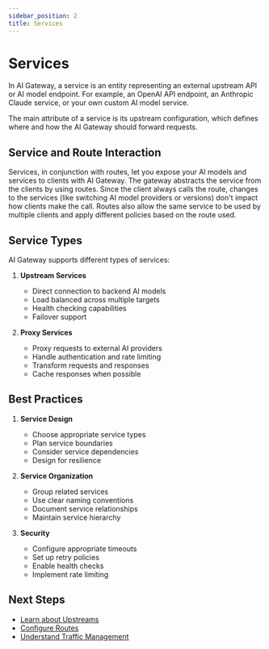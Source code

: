 ```yaml
---
sidebar_position: 2
title: Services
---
```


# Services

In AI Gateway, a service is an entity representing an external upstream API or AI model endpoint. For example, an OpenAI API endpoint, an Anthropic Claude service, or your own custom AI model service.

The main attribute of a service is its upstream configuration, which defines where and how the AI Gateway should forward requests.

## Service and Route Interaction

Services, in conjunction with routes, let you expose your AI models and services to clients with AI Gateway. The gateway abstracts the service from the clients by using routes. Since the client always calls the route, changes to the services (like switching AI model providers or versions) don't impact how clients make the call. Routes also allow the same service to be used by multiple clients and apply different policies based on the route used.

## Service Types

AI Gateway supports different types of services:

1. **Upstream Services**
   - Direct connection to backend AI models
   - Load balanced across multiple targets
   - Health checking capabilities
   - Failover support

2. **Proxy Services**
   - Proxy requests to external AI providers
   - Handle authentication and rate limiting
   - Transform requests and responses
   - Cache responses when possible

## Best Practices

1. **Service Design**
   - Choose appropriate service types
   - Plan service boundaries
   - Consider service dependencies
   - Design for resilience

2. **Service Organization**
   - Group related services
   - Use clear naming conventions
   - Document service relationships
   - Maintain service hierarchy

3. **Security**
   - Configure appropriate timeouts
   - Set up retry policies
   - Enable health checks
   - Implement rate limiting

## Next Steps

- [Learn about Upstreams](./upstreams.md)
- [Configure Routes](./routes.md)
- [Understand Traffic Management](./traffic-management.md)